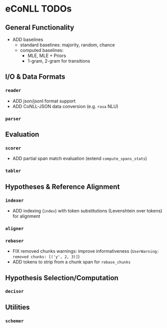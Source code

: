 # eCoNLL TODOs

## General Functionality

- ADD baselines
  - standard baselines: majority, random, chance
  - computed baselines:
    - MLE, MLE + Priors
    - 1-gram, 2-gram for transitions

## I/O & Data Formats

### `reader`

- ADD json/jsonl format support
- ADD CoNLL-JSON data conversion (e.g. `rasa` NLU)

### `parser`

## Evaluation

### `scorer`

- ADD partial span match evaluation (extend `compute_spans_stats`)

### `tabler`

## Hypotheses & Reference Alignment

### `indexer`
- ADD indexing (`index`) with token substitutions (Levenshtein over tokens) for alignment

### `aligner`

### `rebaser`

- FIX removed chunks warnings: improve informativeness (`UserWarning: removed chunks: [('y', 2, 3)]`)
- ADD tokens to strip from a chunk span for `rebase_chunks`

## Hypothesis Selection/Computation

### `decisor`

## Utilities

### `schemer`